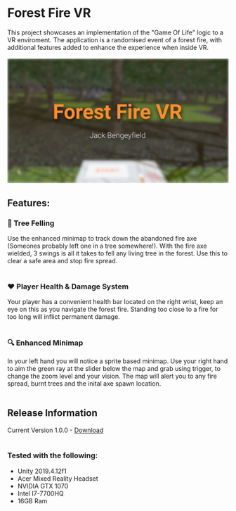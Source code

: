 # Forest Fire VR

This project showcases an implementation of the "Game Of Life" logic to a VR enviroment. The application is a randomised event of a forest fire, with additional features added to enhance the experience when inside VR.
<br><br>
[![](https://github.com/jbengey/ForestFire-VR_MSc/blob/master/GITHUB_video_image.png?raw=true)](http://www.youtube.com/watch?v=_uU5WR56pBc "Showcase")

## Features:

### :deciduous_tree: Tree Felling
Use the enhanced minimap to track down the abandoned fire axe (Someones probably left one in a tree somewhere!). With the fire axe wielded, 3 swings is all it takes to fell any living tree in the forest. Use this to clear a safe area and stop fire spread.
<br><br>


### :heart: Player Health & Damage System 
Your player has a convenient health bar located on the right wrist, keep an eye on this as you navigate the forest fire. Standing too close to a fire for too long will inflict permanent damage.
<br><br>

### :mag: Enhanced Minimap
In your left hand you will notice a sprite based minimap. Use your right hand to aim the green ray at the slider below the map and grab using trigger, to change the zoom level and your vision. The map will alert you to any fire spread, burnt trees and the inital axe spawn location.
<br><br>

## Release Information
Current Version 1.0.0 - [Download](https://github.com/jbengey/ForestFire-VR_MSc/releases/download/V1.0/ForestFire-RELEASE-V1.zip)
<br><br>

### Tested with the following:
* Unity 2019.4.12f1
* Acer Mixed Reality Headset
* NVIDIA GTX 1070
* Intel I7-7700HQ
* 16GB Ram
